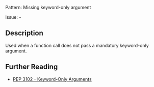 Pattern: Missing keyword-only argument

Issue: -

## Description

Used when a function call does not pass a mandatory keyword-only argument.

## Further Reading

* [PEP 3102 - Keyword-Only Arguments](https://www.python.org/dev/peps/pep-3102)
